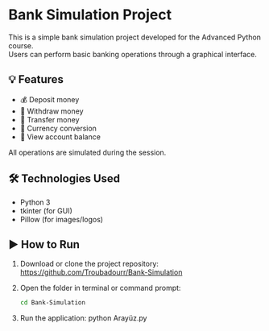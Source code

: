 # Bank Simulation Project

This is a simple bank simulation project developed for the Advanced Python course.  
Users can perform basic banking operations through a graphical interface.

## 💡 Features
- 💰 Deposit money  
- 🏧 Withdraw money  
- 🔁 Transfer money  
- 💱 Currency conversion  
- 📄 View account balance

All operations are simulated during the session.

## 🛠 Technologies Used
- Python 3  
- tkinter (for GUI)  
- Pillow (for images/logos)

## ▶️ How to Run
1. Download or clone the project repository:  
   https://github.com/Troubadourr/Bank-Simulation

2. Open the folder in terminal or command prompt:
   ```bash
   cd Bank-Simulation
   
3. Run the application:
    python Arayüz.py

   
   
